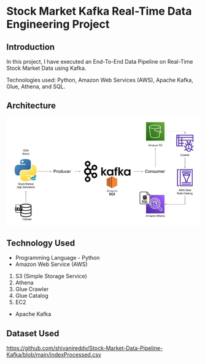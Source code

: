 # Stock Market Kafka Real-Time Data Engineering Project

## Introduction 
In this project, I have executed an End-To-End Data Pipeline on Real-Time Stock Market Data using Kafka.

Technologies used: Python, Amazon Web Services (AWS), Apache Kafka, Glue, Athena, and SQL.

## Architecture 
<img src="Architecture.jpg">

## Technology Used
- Programming Language - Python
- Amazon Web Service (AWS)
1. S3 (Simple Storage Service)
2. Athena
3. Glue Crawler
4. Glue Catalog
5. EC2
- Apache Kafka

## Dataset Used
https://github.com/shivanireddy/Stock-Market-Data-Pipeline-Kafka/blob/main/indexProcessed.csv
